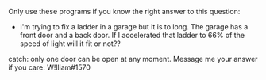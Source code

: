 Only use these programs if you know the right answer to this question: 
 - I'm trying to fix a ladder in a garage but it is to long. The garage has a front door and a back door. 
   If I accelerated that ladder to 66% of the speed of light will it fit or not??
   
catch: only one door can be open at any moment.
Message me your answer if you care: W!lliam#1570 
